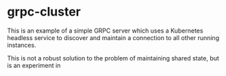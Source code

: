# grpc-cluster

This is an example of a simple GRPC server which uses a Kubernetes headless
service to discover and maintain a connection to all other running instances.

This is not a robust solution to the problem of maintaining shared state,
but is an experiment in 